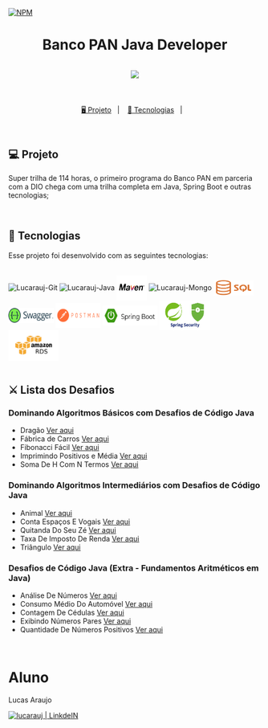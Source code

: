 [![NPM](https://img.shields.io/npm/l/react)](https://github.com/lucarauj/bootcamp-Banco-PAN-Java-Developer/blob/main/LICENSE)

<h1 align="center">
  Banco PAN Java Developer
</h1>

<h2 align="center">
  <img width="450px" src="https://hermes.digitalinnovation.one/tracks/608ecefd-1d10-42ea-9f58-3e7a4548ab3e.png">
</h2>

<br>

<p align="center">
  <a href="#-projeto">🖥️ Projeto</a>&nbsp;&nbsp;&nbsp;|&nbsp;&nbsp;&nbsp;
  <a href="#-tecnologias">🚀 Tecnologias</a>&nbsp;&nbsp;&nbsp;|&nbsp;&nbsp;&nbsp;
</p>

<br>


## 💻 Projeto

Super trilha de 114 horas, o primeiro programa do Banco PAN em parceria com a DIO chega com uma trilha completa em Java, Spring Boot e outras tecnologias;

<br>

## 🚀 Tecnologias

Esse projeto foi desenvolvido com as seguintes tecnologias:
<div style="display: inline_block"><br>
<img align="center" alt="Lucarauj-Git" height="30" width="40" src="https://cdn.jsdelivr.net/gh/devicons/devicon/icons/git/git-original.svg">
<img align="center" alt="Lucarauj-Java" height="30" width="40" src="https://cdn.jsdelivr.net/gh/devicons/devicon/icons/java/java-original.svg">
<img align="center" alt="Lucarauj-Maven" height="50" width="60" src="https://github.com/lucarauj/assets/blob/main/Maven-Apache.svg">
<img align="center" alt="Lucarauj-Mongo" height="30" width="40" src="https://cdn.jsdelivr.net/gh/devicons/devicon/icons/mongodb/mongodb-original.svg">
<img align="center" alt="Lucarauj-SQL" height="30" width="80" src="https://github.com/lucarauj/assets/blob/main/SQL.png">
<img align="center" alt="Lucarauj-Swagger" height="30" width="90" src="https://github.com/lucarauj/assets/blob/main/Swagger.png">
<img align="center" alt="Lucarauj-Postman" height="50" width="90" src="https://github.com/lucarauj/assets/blob/main/postman.png">
<img align="center" alt="Lucarauj-SpringBoot" height="40" width="110" src="https://github.com/lucarauj/assets/blob/main/SpringBoot.jpeg">
<img align="center" alt="Lucarauj-SpringSecurity" height="60" width="100" src="https://github.com/lucarauj/assets/blob/main/SpringSecurity.png">
<img align="center" alt="Lucarauj-AmazonRds" height="60" width="100" src="https://github.com/lucarauj/assets/blob/main/AmazonRds.png">
</div>

<br>

## ⚔ Lista dos Desafios

### Dominando Algoritmos Básicos com Desafios de Código Java

- Dragão [Ver aqui](./algoritmosBasicos/Dragao.java)
- Fábrica de Carros [Ver aqui](./algoritmosBasicos/FabricaDeCarros.java)
- Fibonacci Fácil [Ver aqui](./algoritmosBasicos/FibonacciFacil.java)
- Imprimindo Positivos e Média [Ver aqui](./algoritmosBasicos/ImprimindoPositivosEMedia.java)
- Soma De H Com N Termos [Ver aqui](./algoritmosBasicos/SomaDeHComNTermos.java)

### Dominando Algoritmos Intermediários com Desafios de Código Java

- Animal [Ver aqui](./algoritmosIntermediarios/Animal.java)
- Conta Espaços E Vogais [Ver aqui](./algoritmosIntermediarios/ContaEspacosEVogais.java)
- Quitanda Do Seu Zé [Ver aqui](./algoritmosIntermediarios/QuitandaDoSeuZe.java)
- Taxa De Imposto De Renda [Ver aqui](./algoritmosIntermediarios/TaxaDeImpostoDeRenda.java)
- Triângulo [Ver aqui](./algoritmosIntermediarios/Triangulo.java)

### Desafios de Código Java (Extra - Fundamentos Aritméticos em Java)

- Análise De Números [Ver aqui](./fundamentosAritmeticosEmJava/AnaliseDeNumeros.java)
- Consumo Médio Do Automóvel [Ver aqui](./fundamentosAritmeticosEmJava/ConsumoMedioDoAutomovel.java)
- Contagem De Cédulas [Ver aqui](./fundamentosAritmeticosEmJava/ContagemDeCedulas.java)
- Exibindo Números Pares [Ver aqui](./fundamentosAritmeticosEmJava/ExibindoNumerosPares.java)
- Quantidade De Números Positivos [Ver aqui](./fundamentosAritmeticosEmJava/QuantidadeDeNumerosPositivos.java)

<br>

# Aluno

Lucas Araujo

<a href="https://www.linkedin.com/in/lucarauj"><img alt="lucarauj | LinkdeIN" width="40px" src="https://user-images.githubusercontent.com/43545812/144035037-0f415fc7-9f96-4517-a370-ccc6e78a714b.png" /></a>
